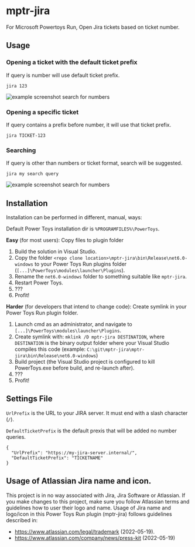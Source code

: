 # mptr-jira

For Microsoft Powertoys Run, Open Jira tickets based on ticket number.

## Usage

### Opening a ticket with the default ticket prefix
If query is number will use default ticket prefix.

`jira 123`

![example screenshot search for numbers](/assets/images/mptr-jira.example.ticket.png)

### Opening a specific ticket
If query contains a prefix before number, it will use that ticket prefix.

`jira TICKET-123`

### Searching
If query is other than numbers or ticket format, search will be suggested.

`jira my search query`

![example screenshot search for numbers](/assets/images/mptr-jira.example.search.png)

## Installation

Installation can be performed in different, manual, ways:

Default Power Toys installation dir is `%PROGRAMFILES%\PowerToys`.

**Easy** (for most users): Copy files to plugin folder

1. Build the solution in Visual Studio.
2. Copy the folder `<repo clone location>\mptr-jira\bin\Release\net6.0-windows` to your Power Toys Run plugins folder (`[...]\PowerToys\modules\launcher\Plugins`).
3. Rename the `net6.0-windows` folder to something suitable like `mptr-jira`.
3. Restart Power Toys.
4. ???
5. Profit!

**Harder** (for developers that intend to change code): Create symlink in your Power Toys Run plugin folder.

1. Launch cmd as an administrator, and navigate to `[...]\PowerToys\modules\launcher\Plugins`.
2. Create symlink with: `mklink /D mptr-jira DESTINATION`, where `DESTINATION` is the binary output folder where your Visual Studio compiles this code (example: `C:\git\mptr-jira\mptr-jira\bin\Release\net6.0-windows`)
3. Build project (the Visual Studio project is configured to kill PowerToys.exe before build, and re-launch after).
3. ???
4. Profit!

## Settings File

`UrlPrefix` is the URL to your JIRA server. It must end with a slash character (`/`).

`DefaultTicketPrefix` is the default prexis that will be added no number queries.

```
{
  "UrlPrefix": "https://my-jira-server.internal/",
  "DefaultTicketPrefix": "TICKETNAME"
}
```

## Usage of Atlassian Jira name and icon.
This project is in no way associated with Jira, Jira Software or Atlassian. If you make changes to this project, make sure you follow Atlassian terms and guidelines how to user their logo and name.
Usage of Jira name and logo/icon in this Power Toys Run plugin (mptr-jira) follows guidelines described in:
- https://www.atlassian.com/legal/trademark (2022-05-19).
- https://www.atlassian.com/company/news/press-kit (2022-05-19)
